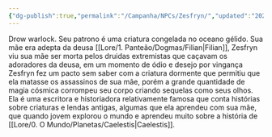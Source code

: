 ```yaml
---
{"dg-publish":true,"permalink":"/Campanha/NPCs/Zesfryn/","updated":"2025-06-22T08:12:28.244-03:00"}
---
```


Drow warlock. Seu patrono é uma criatura congelada no oceano gélido. Sua mãe era adepta da deusa [[Lore/1. Panteão/Dogmas/Filian\|Filian]], Zesfryn viu sua mãe ser morta pelos druidas extremistas que caçavam os adoradores da deusa, em um momento de ódio e desejo por vingança Zesfryn fez um pacto sem saber com a criatura dormente que permitiu que ela matasse os assassinos de sua mãe, porém a grande quantidade de magia cósmica corrompeu seu corpo criando sequelas como seus olhos. Ela é uma escritora e historiadora relativamente famosa que conta histórias sobre criaturas e lendas antigas, algumas que ela aprendeu com sua mãe, que quando jovem explorou o mundo e aprendeu muito sobre a história de [[Lore/0. O Mundo/Planetas/Caelestis\|Caelestis]].